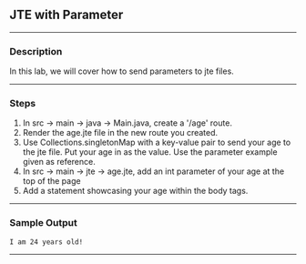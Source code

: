 ## JTE with Parameter
---
### Description
In this lab, we will cover how to send parameters to jte files.

---
### Steps
1. In src -> main -> java -> Main.java, create a '/age' route.
2. Render the age.jte file in the new route you created.
3. Use Collections.singletonMap with a key-value pair to send your age to the jte file. Put your age in as the value. Use the parameter example given as reference.
4. In src -> main -> jte -> age.jte, add an int parameter of your age at the top of the page
5. Add a statement showcasing your age within the body tags.
---
### Sample Output
```
I am 24 years old!
```
---
